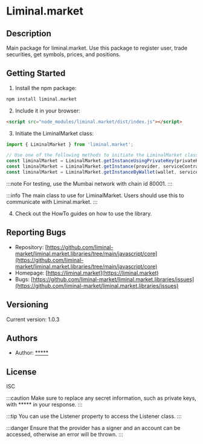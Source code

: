 # Liminal.market

## Description

Main package for liminal.market. Use this package to register user, trade securities, get symbols, prices, and positions.

## Getting Started

1. Install the npm package:

```bash
npm install liminal.market
```

2. Include it in your browser:

```html
<script src="node_modules/liminal.market/dist/index.js"></script>
```

3. Initiate the LiminalMarket class:

```javascript
import { LiminalMarket } from 'liminal.market';

// Use one of the following methods to initiate the LiminalMarket class:
const liminalMarket = LiminalMarket.getInstanceUsingPrivateKey(privateKey, chainId, serviceContractAddress);
const liminalMarket = LiminalMarket.getInstance(provider, serviceContractAddress);
const liminalMarket = LiminalMarket.getInstanceByWallet(wallet, serviceContractAddress);
```

:::note
For testing, use the Mumbai network with chain id 80001.
:::

:::info
The main class to use for LiminalMarket. Users should use this to communicate with Liminal.market.
:::

4. Check out the HowTo guides on how to use the library.

## Reporting Bugs

- Repository: [https://github.com/liminal-market/liminal.market.libraries/tree/main/javascript/core](https://github.com/liminal-market/liminal.market.libraries/tree/main/javascript/core)
- Homepage: [https://liminal.market](https://liminal.market)
- Bugs: [https://github.com/liminal-market/liminal.market.libraries/issues](https://github.com/liminal-market/liminal.market.libraries/issues)

## Versioning

Current version: 1.0.3

## Authors

- Author: [*****](mailto:*****)

## License

ISC

:::caution
Make sure to replace any secret information, such as private keys, with ***** in your response.
:::

:::tip
You can use the Listener property to access the Listener class.
:::

:::danger
Ensure that the provider has a signer and an account can be accessed, otherwise an error will be thrown.
:::